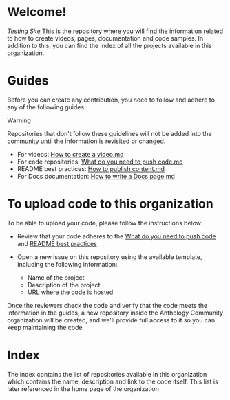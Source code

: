 # Welcome!

_Testing Site_
This is the repository where you will find the information related to how to create videos, pages, documentation and code samples. In addition to this, you can find the index of all the projects available in this organization.

# Guides

Before you can create any contribution, you need to follow and adhere to any of the following guides.

> [!WARNING]  
> Repositories that don't follow these guidelines will not be added into the community until the information is revisited or changed.

- For videos: [How to create a video.md](https://github.com/Anthology-Community/Contributions/blob/main/Guides/How%20to%20create%20a%20video.md)
- For code repositories: [What do you need to push code.md](https://github.com/Anthology-Community/Contributions/blob/main/Guides/What%20do%20you%20need%20to%20push%20code.md)
- README best practices: [How to publish content.md](https://github.com/Anthology-Community/Contributions/blob/main/Guides/How%20to%20publish%20content.md)
- For Docs documentation: [How to write a Docs page.md](https://github.com/Anthology-Community/Contributions/blob/main/Guides/How%20to%20write%20a%20Docs%20page.md)

# To upload code to this organization

To be able to upload your code, please follow the instructions below:

- Review that your code adheres to the [What do you need to push code]() and [README best practices]()
- Open a new issue on this repository using the available template, including the following information:

  - Name of the project
  - Description of the project
  - URL where the code is hosted

Once the reviewers check the code and verify that the code meets the information in the guides, a new repository inside the Anthology Community organization will be created, and we'll provide full access to it so you can keep maintaining the code

# Index

The index contains the list of repositories available in this organization which contains the name, description and link to the code itself. This list is later referenced in the home page of the organization

